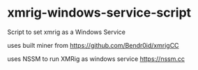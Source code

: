 # xmrig-windows-service-script
 Script to set xmrig as a Windows Service

 uses built miner from https://github.com/Bendr0id/xmrigCC

 uses NSSM to run XMRig as windows service https://nssm.cc
